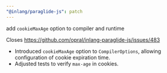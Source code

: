 ```yaml
---
"@inlang/paraglide-js": patch
---
```


add `cookieMaxAge` option to compiler and runtime

Closes https://github.com/opral/inlang-paraglide-js/issues/483

- Introduced `cookieMaxAge` option to `CompilerOptions`, allowing configuration of cookie expiration time.
- Adjusted tests to verify `max-age` in cookies.
